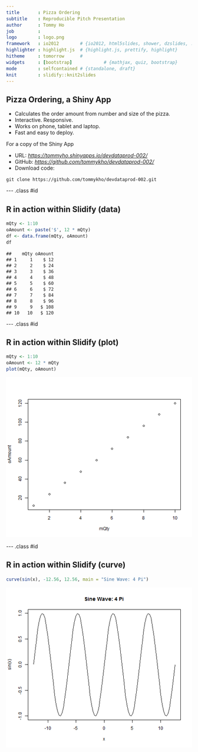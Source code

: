```yaml
---
title       : Pizza Ordering
subtitle    : Reproducible Pitch Presentation
author      : Tommy Ho
job         : 
logo        : logo.png
framework   : io2012        # {io2012, html5slides, shower, dzslides, ...}
highlighter : highlight.js  # {highlight.js, prettify, highlight}
hitheme     : tomorrow      # 
widgets     : [bootstrap]            # {mathjax, quiz, bootstrap}
mode        : selfcontained # {standalone, draft}
knit        : slidify::knit2slides
---
```


## Pizza Ordering, a Shiny App
- Calculates the order amount from number and size of the pizza. 
- Interactive. Responsive.
- Works on phone, tablet and laptop.
- Fast and easy to deploy.

For a copy of the Shiny App
- URL: *https://tommyho.shinyapps.io/devdataprod-002/*
- GitHub: *https://github.com/tommykho/devdataprod-002/*
- Download code:

```
git clone https://github.com/tommykho/devdataprod-002.git
```

--- .class #id 

## R in action within Slidify (data)

```r
mQty <- 1:10
oAmount <- paste('$', 12 * mQty)
df <- data.frame(mQty, oAmount)
df
```

```
##    mQty oAmount
## 1     1    $ 12
## 2     2    $ 24
## 3     3    $ 36
## 4     4    $ 48
## 5     5    $ 60
## 6     6    $ 72
## 7     7    $ 84
## 8     8    $ 96
## 9     9   $ 108
## 10   10   $ 120
```

--- .class #id 

## R in action within Slidify (plot)

```r
mQty <- 1:10
oAmount <- 12 * mQty
plot(mQty, oAmount)
```

![plot of chunk plot01](assets/fig/plot01.png) 

--- .class #id 

## R in action within Slidify (curve)

```r
curve(sin(x), -12.56, 12.56, main = "Sine Wave: 4 Pi")
```

![plot of chunk curve01](assets/fig/curve01.png) 
